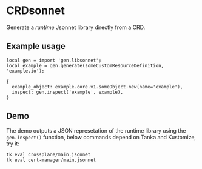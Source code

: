 # CRDsonnet

Generate a *runtime* Jsonnet library directly from a CRD.

## Example usage

```jsonnet
local gen = import 'gen.libsonnet';
local example = gen.generate(someCustomResourceDefinition, 'example.io');

{
  example_object: example.core.v1.someObject.new(name='example'),
  inspect: gen.inspect('example', example),
}
```

## Demo

The demo outputs a JSON represetation of the runtime library using the `gen.inspect()`
function, below commands depend on Tanka and Kustomize, try it:

```
tk eval crossplane/main.jsonnet
tk eval cert-manager/main.jsonnet
```
